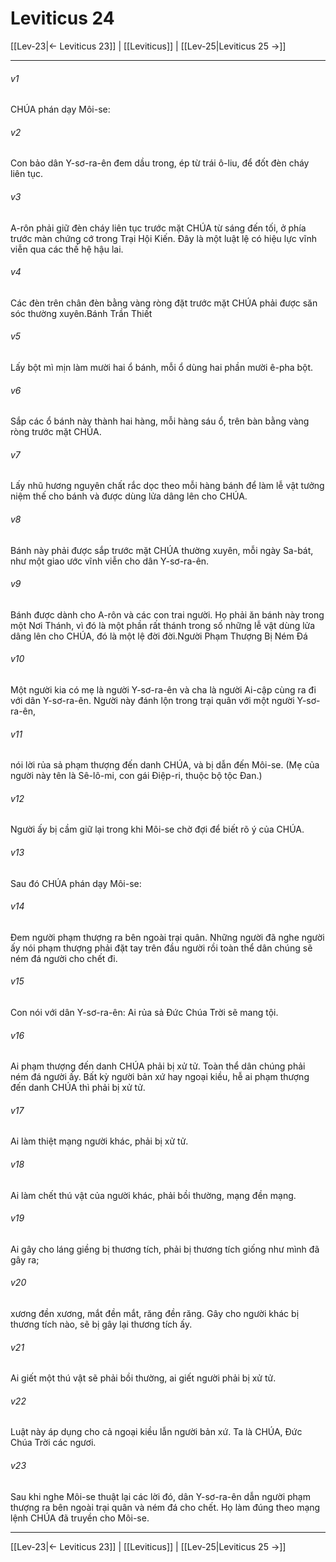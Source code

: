 # Leviticus 24

[[Lev-23|← Leviticus 23]] | [[Leviticus]] | [[Lev-25|Leviticus 25 →]]
***



###### v1 
CHÚA phán dạy Môi-se: 

###### v2 
Con bảo dân Y-sơ-ra-ên đem dầu trong, ép từ trái ô-liu, để đốt đèn cháy liên tục. 

###### v3 
A-rôn phải giữ đèn cháy liên tục trước mặt CHÚA từ sáng đến tối, ở phía trước màn chứng cớ trong Trại Hội Kiến. Đây là một luật lệ có hiệu lực vĩnh viễn qua các thế hệ hậu lai. 

###### v4 
Các đèn trên chân đèn bằng vàng ròng đặt trước mặt CHÚA phải được săn sóc thường xuyên.Bánh Trần Thiết 

###### v5 
Lấy bột mì mịn làm mười hai ổ bánh, mỗi ổ dùng hai phần mười ê-pha bột. 

###### v6 
Sắp các ổ bánh này thành hai hàng, mỗi hàng sáu ổ, trên bàn bằng vàng ròng trước mặt CHÚA. 

###### v7 
Lấy nhũ hương nguyên chất rắc dọc theo mỗi hàng bánh để làm lễ vật tưởng niệm thế cho bánh và được dùng lửa dâng lên cho CHÚA. 

###### v8 
Bánh này phải được sắp trước mặt CHÚA thường xuyên, mỗi ngày Sa-bát, như một giao ước vĩnh viễn cho dân Y-sơ-ra-ên. 

###### v9 
Bánh được dành cho A-rôn và các con trai người. Họ phải ăn bánh này trong một Nơi Thánh, vì đó là một phần rất thánh trong số những lễ vật dùng lửa dâng lên cho CHÚA, đó là một lệ đời đời.Người Phạm Thượng Bị Ném Đá 

###### v10 
Một người kia có mẹ là người Y-sơ-ra-ên và cha là người Ai-cập cùng ra đi với dân Y-sơ-ra-ên. Người này đánh lộn trong trại quân với một người Y-sơ-ra-ên, 

###### v11 
nói lời rủa sả phạm thượng đến danh CHÚA, và bị dẫn đến Môi-se. (Mẹ của người này tên là Sê-lô-mi, con gái Điệp-ri, thuộc bộ tộc Đan.) 

###### v12 
Người ấy bị cầm giữ lại trong khi Môi-se chờ đợi để biết rõ ý của CHÚA. 

###### v13 
Sau đó CHÚA phán dạy Môi-se: 

###### v14 
Đem người phạm thượng ra bên ngoài trại quân. Những người đã nghe người ấy nói phạm thượng phải đặt tay trên đầu người rồi toàn thể dân chúng sẽ ném đá người cho chết đi. 

###### v15 
Con nói với dân Y-sơ-ra-ên: Ai rủa sả Đức Chúa Trời sẽ mang tội. 

###### v16 
Ai phạm thượng đến danh CHÚA phải bị xử tử. Toàn thể dân chúng phải ném đá người ấy. Bất kỳ người bản xứ hay ngoại kiều, hễ ai phạm thượng đến danh CHÚA thì phải bị xử tử. 

###### v17 
Ai làm thiệt mạng người khác, phải bị xử tử. 

###### v18 
Ai làm chết thú vật của người khác, phải bồi thường, mạng đền mạng. 

###### v19 
Ai gây cho láng giềng bị thương tích, phải bị thương tích giống như mình đã gây ra; 

###### v20 
xương đền xương, mắt đền mắt, răng đền răng. Gây cho người khác bị thương tích nào, sẽ bị gây lại thương tích ấy. 

###### v21 
Ai giết một thú vật sẽ phải bồi thường, ai giết người phải bị xử tử. 

###### v22 
Luật này áp dụng cho cả ngoại kiều lẫn người bản xứ. Ta là CHÚA, Đức Chúa Trời các ngươi. 

###### v23 
Sau khi nghe Môi-se thuật lại các lời đó, dân Y-sơ-ra-ên dẫn người phạm thượng ra bên ngoài trại quân và ném đá cho chết. Họ làm đúng theo mạng lệnh CHÚA đã truyền cho Môi-se.

***
[[Lev-23|← Leviticus 23]] | [[Leviticus]] | [[Lev-25|Leviticus 25 →]]
